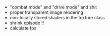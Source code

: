 - "combat mode" and "drive mode" and shit
- proper transparent image rendering
- non-locally stored shaders in the texture class
- shrink episode !!
- calculate fps